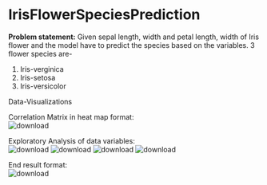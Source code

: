 # IrisFlowerSpeciesPrediction

<b>Problem statement:</b>
Given sepal length, width and petal length, width of Iris flower and the model have to predict the species based on the variables.
3 flower species are-

1. Iris-verginica
2. Iris-setosa
3. Iris-versicolor



Data-Visualizations

Correlation Matrix in heat map format:<br>
![download](https://github.com/CforCodin/IrisFlowerSpeciesPrediction/assets/98217459/9d8f9634-70aa-458c-a0fc-82285610e8ba)

Exploratory Analysis of data variables:<br>
![download](https://github.com/CforCodin/IrisFlowerSpeciesPrediction/assets/98217459/eb56c6d3-fdd6-4d1a-acd9-65afb862aca6)
![download](https://github.com/CforCodin/IrisFlowerSpeciesPrediction/assets/98217459/a630a935-fd48-419d-8ad4-3fa709c7e5a6)
![download](https://github.com/CforCodin/IrisFlowerSpeciesPrediction/assets/98217459/51c930b3-63c1-4584-8b3c-b5a7bf71a451)
![download](https://github.com/CforCodin/IrisFlowerSpeciesPrediction/assets/98217459/146fe53a-c170-4211-ae07-7f27f7f45dc5)

End result format:<br>
![download](https://github.com/CforCodin/IrisFlowerSpeciesPrediction/assets/98217459/19148ca2-a3de-4d00-888a-0bd220ba7390)

